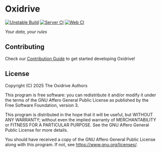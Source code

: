 # Oxidrive

[![Unstable Build](https://github.com/oxidrive/oxidrive/actions/workflows/unstable.yml/badge.svg?branch=main)](https://github.com/oxidrive/oxidrive/actions/workflows/unstable.yml)
[![Server CI](https://github.com/oxidrive/oxidrive/actions/workflows/server.yml/badge.svg)](https://github.com/oxidrive/oxidrive/actions/workflows/server.yml)
[![Web CI](https://github.com/oxidrive/oxidrive/actions/workflows/web.yml/badge.svg)](https://github.com/oxidrive/oxidrive/actions/workflows/web.yml)

*Your data, your rules*

## Contributing

Check our [Contribution Guide](CONTRIBUTING.md) to get started developing Oxidrive!

## License

Copyright (C) 2025 The Oxidrive Authors

This program is free software: you can redistribute it and/or modify
it under the terms of the GNU Affero General Public License as published
by the Free Software Foundation, version 3.

This program is distributed in the hope that it will be useful,
but WITHOUT ANY WARRANTY; without even the implied warranty of
MERCHANTABILITY or FITNESS FOR A PARTICULAR PURPOSE.  See the
GNU Affero General Public License for more details.

You should have received a copy of the GNU Affero General Public License
along with this program.  If not, see <https://www.gnu.org/licenses/>.

